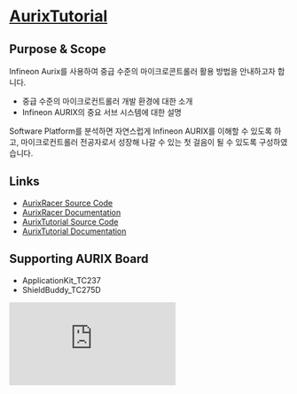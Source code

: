# [AurixTutorial](./docs/index.md)

## Purpose & Scope

Infineon Aurix를 사용하여 중급 수준의 마이크로콘트롤러 활용 방법을 안내하고자 합니다.

- 중급 수준의 마이크로컨트롤러 개발 환경에 대한 소개
- Infineon AURIX의 중요 서브 시스템에 대한 설명

Software Platform를 분석하면 자연스럽게 Infineon AURIX를 이해할 수 있도록 하고,
마이크로컨트롤러 전공자로서 성장해 나갈 수 있는 첫 걸음이 될 수 있도록 구성하였습니다.

## Links

- [AurixRacer Source Code](https://github.com/realsosy/AurixRacer)
- [AurixRacer Documentation](http://aurixracer.readthedocs.io/ko/latest/) 
- [AurixTutorial Source Code](https://github.com/realsosy/AurixTutorial)
- [AurixTutorial Documentation](http://aurixtutorial.readthedocs.io/ko/latest/) 

## Supporting AURIX Board

- ApplicationKit_TC237
- ShieldBuddy_TC275D

[![Analytics](https://ga-beacon.appspot.com/UA-137501847-2/AurixTutorial/README.md?pixel)](https://github.com/realsosy/aurixtutorial)
